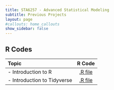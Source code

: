 ```yaml
---
title: STA6257 - Advanced Statistical Modeling
subtitle: Previous Projects
layout: page
#callouts: home_callouts
show_sidebar: false
---
```


## R Codes

| **Topic** | **R Code**  |
|:-----------------------|:---:|
| - Introduction to R    | [.R file](Code.R) | 
| - Introduction to Tidyverse    | [.R file](code) | 

